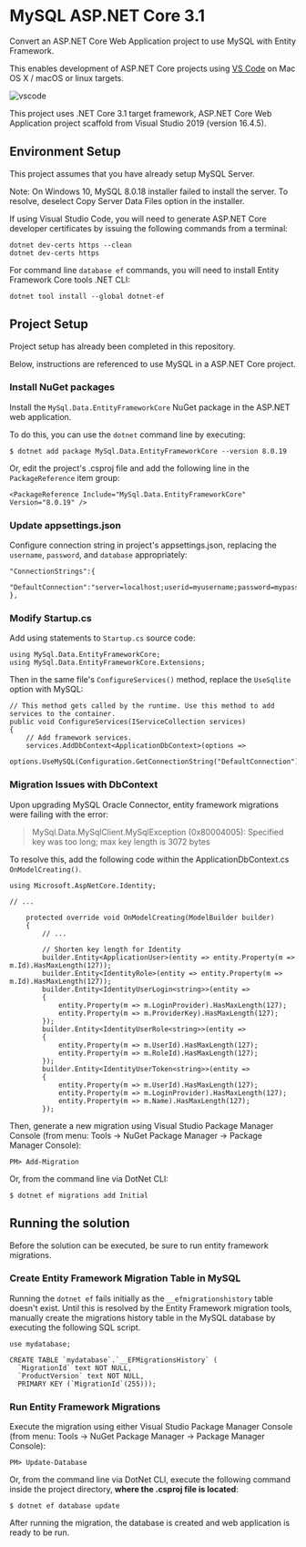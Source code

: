 # MySQL ASP.NET Core 3.1

Convert an ASP.NET Core Web Application project to use MySQL with Entity Framework.

This enables development of ASP.NET Core projects using [VS Code](https://code.visualstudio.com/) on Mac OS X / macOS or linux targets.

![vscode](http://labs.jasonsturges.com/coreclr/mysql-dotnet-core.png)

This project uses .NET Core 3.1 target framework, ASP.NET Core Web Application project scaffold from Visual Studio 2019 (version 16.4.5).


## Environment Setup

This project assumes that you have already setup MySQL Server.

Note: On Windows 10, MySQL 8.0.18 installer failed to install the server.  To resolve, deselect Copy Server Data Files option in the installer.

If using Visual Studio Code, you will need to generate ASP.NET Core developer certificates by issuing the following commands from a terminal:

    dotnet dev-certs https --clean
    dotnet dev-certs https

For command line `database ef` commands, you will need to install Entity Framework Core tools .NET CLI:

    dotnet tool install --global dotnet-ef


## Project Setup

Project setup has already been completed in this repository.

Below, instructions are referenced to use MySQL in a ASP.NET Core project.


### Install NuGet packages

Install the `MySql.Data.EntityFrameworkCore` NuGet package in the ASP.NET web application.

To do this, you can use the `dotnet` command line by executing:

    $ dotnet add package MySql.Data.EntityFrameworkCore --version 8.0.19

Or, edit the project's .csproj file and add the following line in the `PackageReference` item group:

    <PackageReference Include="MySql.Data.EntityFrameworkCore" Version="8.0.19" />


### Update appsettings.json

Configure connection string in project's appsettings.json, replacing the `username`, `password`, and `database` appropriately:

    "ConnectionStrings":{
        "DefaultConnection":"server=localhost;userid=myusername;password=mypassword;database=mydatabase;"
    },


### Modify Startup.cs

Add using statements to `Startup.cs` source code:

    using MySql.Data.EntityFrameworkCore;
    using MySql.Data.EntityFrameworkCore.Extensions;

Then in the same file's `ConfigureServices()` method, replace the `UseSqlite` option with MySQL:

    // This method gets called by the runtime. Use this method to add services to the container.
    public void ConfigureServices(IServiceCollection services)
    {
        // Add framework services.
        services.AddDbContext<ApplicationDbContext>(options =>
                options.UseMySQL(Configuration.GetConnectionString("DefaultConnection")));


### Migration Issues with DbContext

Upon upgrading MySQL Oracle Connector, entity framework migrations were failing with the error:

> MySql.Data.MySqlClient.MySqlException (0x80004005): Specified key was too long; max key length is 3072 bytes

To resolve this, add the following code within the ApplicationDbContext.cs `OnModelCreating()`.

    using Microsoft.AspNetCore.Identity;

    // ...

        protected override void OnModelCreating(ModelBuilder builder)
        {
            // ...

            // Shorten key length for Identity
            builder.Entity<ApplicationUser>(entity => entity.Property(m => m.Id).HasMaxLength(127));
            builder.Entity<IdentityRole>(entity => entity.Property(m => m.Id).HasMaxLength(127));
            builder.Entity<IdentityUserLogin<string>>(entity =>
            {
                entity.Property(m => m.LoginProvider).HasMaxLength(127);
                entity.Property(m => m.ProviderKey).HasMaxLength(127);
            });
            builder.Entity<IdentityUserRole<string>>(entity =>
            {
                entity.Property(m => m.UserId).HasMaxLength(127);
                entity.Property(m => m.RoleId).HasMaxLength(127);
            });
            builder.Entity<IdentityUserToken<string>>(entity =>
            {
                entity.Property(m => m.UserId).HasMaxLength(127);
                entity.Property(m => m.LoginProvider).HasMaxLength(127);
                entity.Property(m => m.Name).HasMaxLength(127);
            });

Then, generate a new migration using Visual Studio Package Manager Console (from menu: Tools -> NuGet Package Manager -> Package Manager Console):

    PM> Add-Migration

Or, from the command line via DotNet CLI:

    $ dotnet ef migrations add Initial


## Running the solution

Before the solution can be executed, be sure to run entity framework migrations.


### Create Entity Framework Migration Table in MySQL

Running the `dotnet ef` fails initially as the `__efmigrationshistory` table doesn't exist.  Until this is resolved by the Entity Framework migration tools, manually create the migrations history table in the MySQL database by executing the following SQL script.

    use mydatabase;

    CREATE TABLE `mydatabase`.`__EFMigrationsHistory` (
      `MigrationId` text NOT NULL,
      `ProductVersion` text NOT NULL,
      PRIMARY KEY (`MigrationId`(255)));


### Run Entity Framework Migrations

Execute the migration using either Visual Studio Package Manager Console (from menu: Tools -> NuGet Package Manager -> Package Manager Console):

    PM> Update-Database

Or, from the command line via DotNet CLI, execute the following command inside the project directory, **where the .csproj file is located**:

    $ dotnet ef database update

After running the migration, the database is created and web application is ready to be run.
